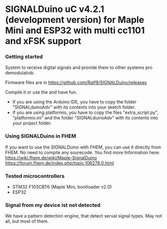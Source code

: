 # SIGNALDuino uC v4.2.1 (development version) for Maple Mini and ESP32 with multi cc1101 and xFSK support

### Getting started

System to receive digital signals and provide them to other systems pro demodulatiob.

Firmware files  are in https://github.com/Ralf9/SIGNALDuino/releases

Compile it or use the and have fun.  
- If you are using the Arduino IDE, you have to copy the folder "SIGNALduinoAdv" with its contents into your sketch folder.  
- If you are using platformio, you have to copy the files "extra_script.py", "platformio.ini" and the folder "SIGNALduinoAdv" with its contents into your project folder. 

### Using SIGNALDuino in FHEM

If you want to use the SIGNALDuino with FHEM, you can use it directly from FHEM. No need to compile any sourecode.
You find more Information here: https://wiki.fhem.de/wiki/Maple-SignalDuino  
https://forum.fhem.de/index.php/topic,106278.0.html

### Tested microcontrollers

* STM32 F103CBT6 (Maple Mini, bootloader v2.0)
* ESP32

### Signal from my device ist not detected

We have a pattern detection engine, that detect serval signal types. May not all, but most of them.

